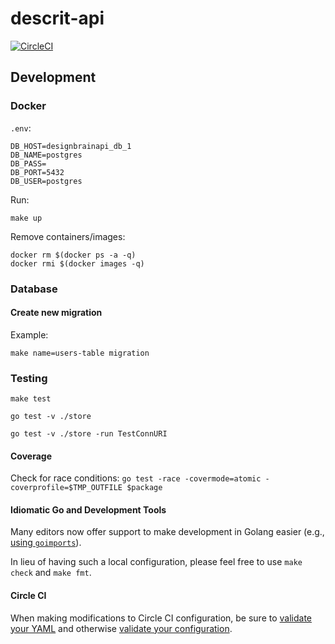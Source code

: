 # descrit-api

[![CircleCI](https://circleci.com/gh/nicewrk/design-brain-api.svg?style=shield)](https://circleci.com/gh/nicewrk/design-brain-api)

## Development

### Docker
`.env`:
```shell
DB_HOST=designbrainapi_db_1
DB_NAME=postgres
DB_PASS=
DB_PORT=5432
DB_USER=postgres
```

Run:
```shell
make up
```

Remove containers/images:
```shell
docker rm $(docker ps -a -q)
docker rmi $(docker images -q)
```

### Database

#### Create new migration
Example:
```shell
make name=users-table migration
```

### Testing

```shell
make test
```

```shell
go test -v ./store
```

```shell
go test -v ./store -run TestConnURI
```

#### Coverage
Check for race conditions:
`go test -race -covermode=atomic -coverprofile=$TMP_OUTFILE $package`

#### Idiomatic Go and Development Tools
Many editors now offer support to make development in Golang easier (e.g., [using `goimports`](https://godoc.org/golang.org/x/tools/cmd/goimports)).

In lieu of having such a local configuration, please feel free to use `make check` and `make fmt`.

#### Circle CI
When making modifications to Circle CI configuration, be sure to [validate your YAML](https://codebeautify.org/yaml-validator) and otherwise [validate your configuration](https://circleci.com/docs/2.0/local-jobs/).
